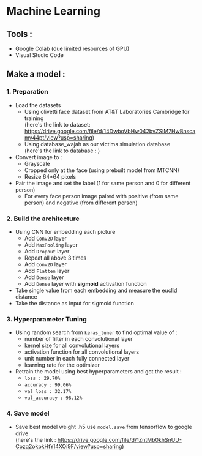 # Machine Learning

## Tools :
  - Google Colab (due limited resources of GPU)
  - Visual Studio Code

## Make a model :
### 1. Preparation
  - Load the datasets
    - Using olivetti face dataset from AT&T Laboratories Cambridge for training<br>(here's the link to dataset: https://drive.google.com/file/d/14DwboVbHw042bvZSiM7HwBnscamv44pt/view?usp=sharing)
    - Using database_wajah as our victims simulation database <br>(here's the link to database : )
  - Convert image to :
    - Grayscale
    - Cropped only at the face (using prebuilt model from MTCNN)
    - Resize 64*64 pixels
  - Pair the image and set the label (1 for same person and 0 for different person)
    - For every face person image paired with positive (from same person) and negative (from different person)
### 2. Build the architecture
  - Using CNN for embedding each picture
    - Add `Conv2D` layer
    - Add `MaxPooling` layer
    - Add `Dropout` layer
    - Repeat all above 3 times
    - Add `Conv2D` layer
    - Add `Flatten` layer
    - Add `Dense` layer
    - Add `Dense` layer with **sigmoid** activation function
  - Take single value from each embedding and measure the euclid distance
  - Take the distance as input for sigmoid function
### 3. Hyperparameter Tuning
  - Using random search from `keras_tuner` to find optimal value of :
    - number of filter in each convolutional layer
    - kernel size for all convolutional layers
    - activation function for all convolutional layers
    - unit number in each fully connected layer
    - learning rate for the optimizer
  - Retrain the model using best hyperparameters and got the result :
    - `loss : 29.70%`
    - `accuracy : 99.06%`
    - `val_loss : 32.17%`
    - `val_accuracy : 98.12%` 
### 4. Save model
  - Save best model weight .h5 use `model.save` from tensorflow to google drive <br>(here's the link : https://drive.google.com/file/d/1ZntMb0khSnUU-Cozq2okpkHtYI4XOi9F/view?usp=sharing)
